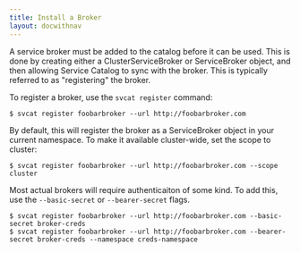 ```yaml
---
title: Install a Broker
layout: docwithnav
---
```


A service broker must be added to the catalog before it can be used. This is
done by creating either a ClusterServiceBroker or ServiceBroker object, and
then allowing Service Catalog to sync with the broker. This is typically
referred to as "registering" the broker.

To register a broker, use the `svcat register` command:
```console
$ svcat register foobarbroker --url http://foobarbroker.com
```

By default, this will register the broker as a ServiceBroker object in your
current namespace. To make it available cluster-wide, set the scope to cluster:
```console
$ svcat register foobarbroker --url http://foobarbroker.com --scope cluster
```

Most actual brokers will require authenticaiton of some kind. To add this, use the
`--basic-secret` or `--bearer-secret` flags.
```console
$ svcat register foobarbroker --url http://foobarbroker.com --basic-secret broker-creds
$ svcat register foobarbroker --url http://foobarbroker.com --bearer-secret broker-creds --namespace creds-namespace
```
